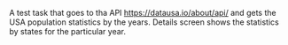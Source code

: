 A test task that goes to tha API https://datausa.io/about/api/ and gets the USA population statistics by the years.
Details screen shows the statistics by states for the particular year.
